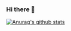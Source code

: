 ### Hi there 👋



[![Anurag's github stats](https://github-readme-stats.vercel.app/api?NaimSantos=anuraghazra)](https://github.com/anuraghazra/github-readme-stats)
